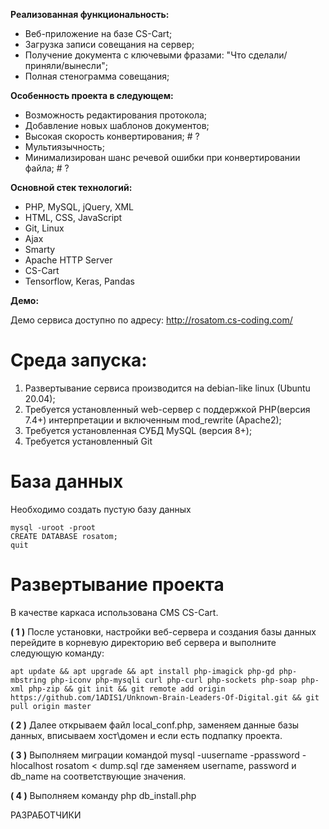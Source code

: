 **Реализованная функциональность:**

+ Веб-приложение на базе CS-Cart;
+ Загрузка записи совещания на сервер;
+ Получение документа с ключевыми фразами: "Что сделали/приняли/вынесли";
+ Полная стенограмма совещания;

**Особенность проекта в следующем:**

+ Возможность редактирования протокола;
+ Добавление новых шаблонов документов;
+ Высокая скорость конвертирования; # ?
+ Мультиязычность;
+ Минимализирован шанс речевой ошибки при конвертировании файла; # ?

**Основной стек технологий:**

+ PHP, MySQL, jQuery, XML
+ HTML, CSS, JavaScript
+ Git, Linux
+ Ajax
+ Smarty
+ Apache HTTP Server
+ CS-Cart
+ Tensorflow, Keras, Pandas

**Демо:**

Демо сервиса доступно по адресу: http://rosatom.cs-coding.com/


# Среда запуска:

1. Развертывание сервиса производится на debian-like linux (Ubuntu 20.04);
2. Требуется установленный web-сервер с поддержкой PHP(версия 7.4+) интерпретации и включенным mod_rewrite (Apache2);
3. Требуется установленная СУБД MySQL (версия 8+);
4. Требуется установленный Git

# База данных

Необходимо создать пустую базу данных

~~~
mysql -uroot -proot
CREATE DATABASE rosatom;
quit
~~~

# Развертывание проекта

В качестве каркаса использована CMS CS-Cart.

**( 1 )** После установки, настройки веб-сервера и создания базы данных перейдите в корневую директорию веб сервера и выполните следующую команду:
~~~
apt update && apt upgrade && apt install php-imagick php-gd php-mbstring php-iconv php-mysqli curl php-curl php-sockets php-soap php-xml php-zip && git init && git remote add origin https://github.com/1ADIS1/Unknown-Brain-Leaders-Of-Digital.git && git pull origin master
~~~

**( 2 )** Далее открываем файл local_conf.php, заменяем данные базы данных, вписываем хост\домен и если есть подпапку проекта.

**( 3 )** Выполняем миграции командой mysql -uusername -ppassword -hlocalhost rosatom < dump.sql где заменяем username, password и db_name на соответствующие значения.

**( 4 )** Выполняем команду php db_install.php

РАЗРАБОТЧИКИ
